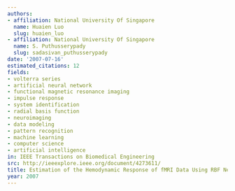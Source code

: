 ```yaml
---
authors:
- affiliation: National University Of Singapore
  name: Huaien Luo
  slug: huaien_luo
- affiliation: National University Of Singapore
  name: S. Puthusserypady
  slug: sadasivan_puthusserypady
date: '2007-07-16'
estimated_citations: 12
fields:
- volterra series
- artificial neural network
- functional magnetic resonance imaging
- impulse response
- system identification
- radial basis function
- neuroimaging
- data modeling
- pattern recognition
- machine learning
- computer science
- artificial intelligence
in: IEEE Transactions on Biomedical Engineering
src: http://ieeexplore.ieee.org/document/4273611/
title: Estimation of the Hemodynamic Response of fMRI Data Using RBF Neural Network
year: 2007
---
```

